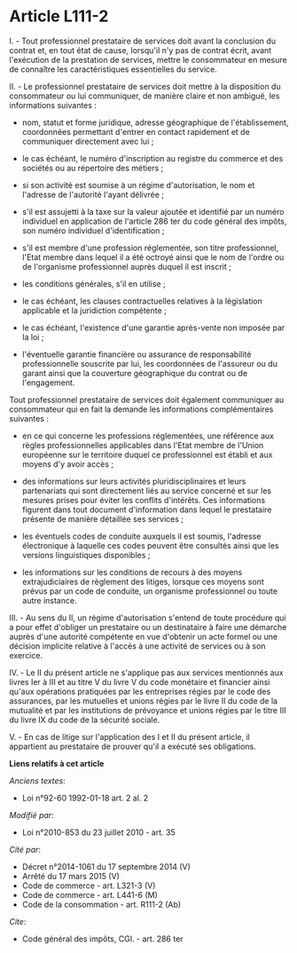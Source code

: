 # Article L111-2

I. - Tout professionnel prestataire de services doit avant la conclusion du contrat et, en tout état de cause, lorsqu'il n'y
pas de contrat écrit, avant l'exécution de la prestation de services, mettre le consommateur en mesure de connaître les
caractéristiques essentielles du service.

II. - Le professionnel prestataire de services doit mettre à la disposition du consommateur ou lui communiquer, de manière
claire et non ambiguë, les informations suivantes :

- nom, statut et forme juridique, adresse géographique de l'établissement, coordonnées permettant d'entrer en contact
rapidement et de communiquer directement avec lui ;

- le cas échéant, le numéro d'inscription au registre du commerce et des sociétés ou au répertoire des métiers ;

- si son activité est soumise à un régime d'autorisation, le nom et l'adresse de l'autorité l'ayant délivrée ;

- s'il est assujetti à la taxe sur la valeur ajoutée et identifié par un numéro individuel en application de l'article 286
ter du code général des impôts, son numéro individuel d'identification ;

- s'il est membre d'une profession réglementée, son titre professionnel, l'Etat membre dans lequel il a été octroyé ainsi que
le nom de l'ordre ou de l'organisme professionnel auprès duquel il est inscrit ;

- les conditions générales, s'il en utilise ;

- le cas échéant, les clauses contractuelles relatives à la législation applicable et la juridiction compétente ;

- le cas échéant, l'existence d'une garantie après-vente non imposée par la loi ;

- l'éventuelle garantie financière ou assurance de responsabilité professionnelle souscrite par lui, les coordonnées de
l'assureur ou du garant ainsi que la couverture géographique du contrat ou de l'engagement.

Tout professionnel prestataire de services doit également communiquer au consommateur qui en fait la demande les informations
complémentaires suivantes :

- en ce qui concerne les professions réglementées, une référence aux règles professionnelles applicables dans l'Etat membre
de l'Union européenne sur le territoire duquel ce professionnel est établi et aux moyens d'y avoir accès ;

- des informations sur leurs activités pluridisciplinaires et leurs partenariats qui sont directement liés au service
concerné et sur les mesures prises pour éviter les conflits d'intérêts. Ces informations figurent dans tout document
d'information dans lequel le prestataire présente de manière détaillée ses services ;

- les éventuels codes de conduite auxquels il est soumis, l'adresse électronique à laquelle ces codes peuvent être consultés
ainsi que les versions linguistiques disponibles ;

- les informations sur les conditions de recours à des moyens extrajudiciaires de règlement des litiges, lorsque ces moyens
sont prévus par un code de conduite, un organisme professionnel ou toute autre instance.

III. - Au sens du II, un régime d'autorisation s'entend de toute procédure qui a pour effet d'obliger un prestataire ou un
destinataire à faire une démarche auprès d'une autorité compétente en vue d'obtenir un acte formel ou une décision implicite
relative à l'accès à une activité de services ou à son exercice.

IV. - Le II du présent article ne s'applique pas aux services mentionnés aux livres Ier à III et au titre V du livre V du
code monétaire et financier ainsi qu'aux opérations pratiquées par les entreprises régies par le code des assurances, par les
mutuelles et unions régies par le livre II du code de la mutualité et par les institutions de prévoyance et unions régies par
le titre III du livre IX du code de la sécurité sociale.

V. - En cas de litige sur l'application des I et II du présent article, il appartient au prestataire de prouver qu'il a
exécuté ses obligations.

**Liens relatifs à cet article**

_Anciens textes_:

  - Loi n°92-60 1992-01-18 art. 2 al. 2

_Modifié par_:

  - Loi n°2010-853 du 23 juillet 2010 - art. 35

_Cité par_:

  - Décret n°2014-1061 du 17 septembre 2014 (V)
  - Arrêté du 17 mars 2015 (V)
  - Code de commerce - art. L321-3 (V)
  - Code de commerce - art. L441-6 (M)
  - Code de la consommation - art. R111-2 (Ab)

_Cite_:

  - Code général des impôts, CGI. - art. 286 ter

